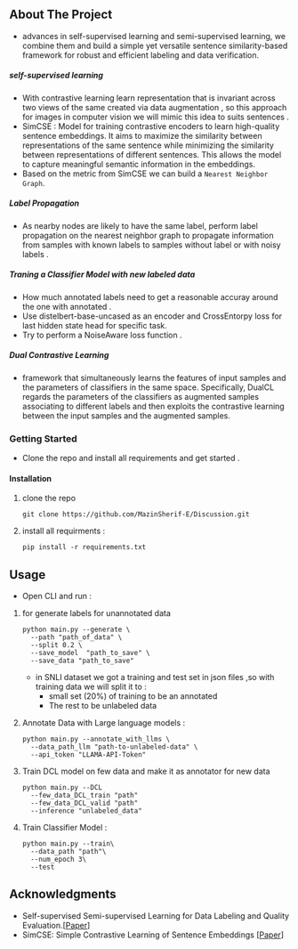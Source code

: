 ## About The Project

- advances in self-supervised learning and semi-supervised learning, we combine
them and build a simple yet versatile sentence similarity-based framework for robust
and efficient labeling and data verification.

##### self-supervised learning
- With contrastive learning learn representation that is invariant across two views of the same created via data augmentation , so this approach for images in computer vision we will mimic this idea to suits sentences .
- SimCSE : Model for training contrastive encoders to learn high-quality sentence embeddings.
It aims to maximize the similarity between representations of the same sentence while minimizing the similarity between representations of different sentences.
This allows the model to capture meaningful semantic information in the embeddings.
- Based on the metric from SimCSE we can build a `Nearest Neighbor Graph`.

##### Label Propagation
- As nearby nodes are likely to have the same label, perform label propagation on the nearest neighbor graph to propagate information from samples with known labels to samples without label or with noisy labels .

##### Traning a Classifier Model with new labeled data
- How much annotated labels need to get a reasonable accuray around the one with annotated .
- Use distelbert-base-uncased as an encoder and CrossEntorpy loss for last hidden state head for specific task.
- Try to perform a NoiseAware loss function .

##### Dual Contrastive Learning 
* framework that simultaneously learns the features of input samples and the parameters of classifiers in the same space. Specifically, DualCL regards the parameters of the classifiers as augmented samples associating to different labels and then exploits the contrastive learning between the input samples and the augmented samples.

<!-- Getting Started -->
### Getting Started

- Clone the repo and install all requirements and get started .

<!-- Installation -->
#### Installation

1. clone the repo 
    ```
    git clone https://github.com/MazinSherif-E/Discussion.git
    ```
2. install all requirments :
    ```
    pip install -r requirements.txt 
    ```
<!-- Usage -->
## Usage
* Open CLI and run :
1. for generate labels for unannotated data
    ```
    python main.py --generate \
      --path "path_of_data" \
      --split 0.2 \
      --save_model  "path_to_save" \
      --save_data "path_to_save"
    ```
    - in SNLI dataset we got a training and test set in json files ,so with training data we will split it to :
      - small set (20%) of training to be an annotated 
      - The rest to be unlabeled data

2. Annotate Data with Large language models :
    ```
    python main.py --annotate_with_llms \
      --data_path_llm "path-to-unlabeled-data" \
      --api_token "LLAMA-API-Token"
    ```
    
3. Train DCL model on few data and make it as annotator for new data
    ```
    python main.py --DCL 
      --few_data_DCL_train "path"
      --few_data_DCL_valid "path"
      --inference "unlabeled_data"
    ```

4. Train Classifier Model :
    ```
    python main.py --train\
      --data_path "path"\
      --num_epoch 3\
      --test 
    ```
<!-- Acknowledgments -->
## Acknowledgments

- Self-supervised Semi-supervised Learning for Data Labeling and Quality Evaluation.[<a href="https://arxiv.org/abs/2111.10932">Paper</a>]
- SimCSE: Simple Contrastive Learning of Sentence Embeddings [<a href="https://arxiv.org/abs/2104.08821">Paper</a>]